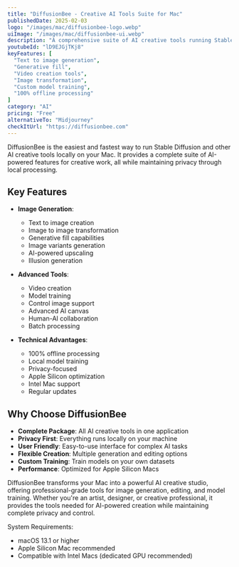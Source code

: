 ```yaml
---
title: "DiffusionBee - Creative AI Tools Suite for Mac"
publishedDate: 2025-02-03
logo: "/images/mac/diffusionbee-logo.webp"
uiImage: "/images/mac/diffusionbee-ui.webp"
description: "A comprehensive suite of AI creative tools running Stable Diffusion locally on Mac, offering everything from image generation to model training."
youtubeId: "lD9EJGjTKj8"
keyFeatures: [
  "Text to image generation",
  "Generative fill",
  "Video creation tools",
  "Image transformation",
  "Custom model training",
  "100% offline processing"
]
category: "AI"
pricing: "Free"
alternativeTo: "Midjourney"
checkItUrl: "https://diffusionbee.com"
---
```


DiffusionBee is the easiest and fastest way to run Stable Diffusion and other AI creative tools locally on your Mac. It provides a complete suite of AI-powered features for creative work, all while maintaining privacy through local processing.

## Key Features

- **Image Generation**:
  - Text to image creation
  - Image to image transformation
  - Generative fill capabilities
  - Image variants generation
  - AI-powered upscaling
  - Illusion generation

- **Advanced Tools**:
  - Video creation
  - Model training
  - Control image support
  - Advanced AI canvas
  - Human-AI collaboration
  - Batch processing

- **Technical Advantages**:
  - 100% offline processing
  - Local model training
  - Privacy-focused
  - Apple Silicon optimization
  - Intel Mac support
  - Regular updates

## Why Choose DiffusionBee

- **Complete Package**: All AI creative tools in one application
- **Privacy First**: Everything runs locally on your machine
- **User Friendly**: Easy-to-use interface for complex AI tasks
- **Flexible Creation**: Multiple generation and editing options
- **Custom Training**: Train models on your own datasets
- **Performance**: Optimized for Apple Silicon Macs

DiffusionBee transforms your Mac into a powerful AI creative studio, offering professional-grade tools for image generation, editing, and model training. Whether you're an artist, designer, or creative professional, it provides the tools needed for AI-powered creation while maintaining complete privacy and control.

System Requirements:
- macOS 13.1 or higher
- Apple Silicon Mac recommended
- Compatible with Intel Macs (dedicated GPU recommended)
